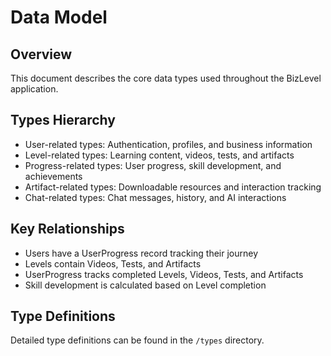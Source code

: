 # Data Model

## Overview
This document describes the core data types used throughout the BizLevel application.

## Types Hierarchy
- User-related types: Authentication, profiles, and business information
- Level-related types: Learning content, videos, tests, and artifacts
- Progress-related types: User progress, skill development, and achievements
- Artifact-related types: Downloadable resources and interaction tracking
- Chat-related types: Chat messages, history, and AI interactions

## Key Relationships
- Users have a UserProgress record tracking their journey
- Levels contain Videos, Tests, and Artifacts
- UserProgress tracks completed Levels, Videos, Tests, and Artifacts
- Skill development is calculated based on Level completion
   
## Type Definitions
Detailed type definitions can be found in the `/types` directory. 